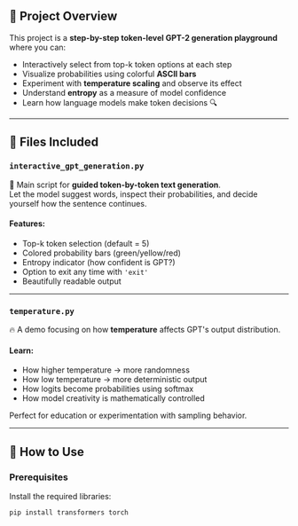 
## 🤖 Project Overview

This project is a **step-by-step token-level GPT-2 generation playground** where you can:

- Interactively select from top-k token options at each step  
- Visualize probabilities using colorful **ASCII bars**  
- Experiment with **temperature scaling** and observe its effect  
- Understand **entropy** as a measure of model confidence  
- Learn how language models make token decisions 🔍

---

## 📂 Files Included

### `interactive_gpt_generation.py`

🧠 Main script for **guided token-by-token text generation**.  
Let the model suggest words, inspect their probabilities, and decide yourself how the sentence continues.

#### Features:
- Top-k token selection (default = 5)
- Colored probability bars (green/yellow/red)
- Entropy indicator (how confident is GPT?)
- Option to exit any time with `'exit'`
- Beautifully readable output

---

### `temperature.py`

🔥 A demo focusing on how **temperature** affects GPT's output distribution.

#### Learn:
- How higher temperature → more randomness  
- How low temperature → more deterministic output  
- How logits become probabilities using softmax  
- How model creativity is mathematically controlled

Perfect for education or experimentation with sampling behavior.

---

## 🚀 How to Use

### Prerequisites

Install the required libraries:

```bash
pip install transformers torch
